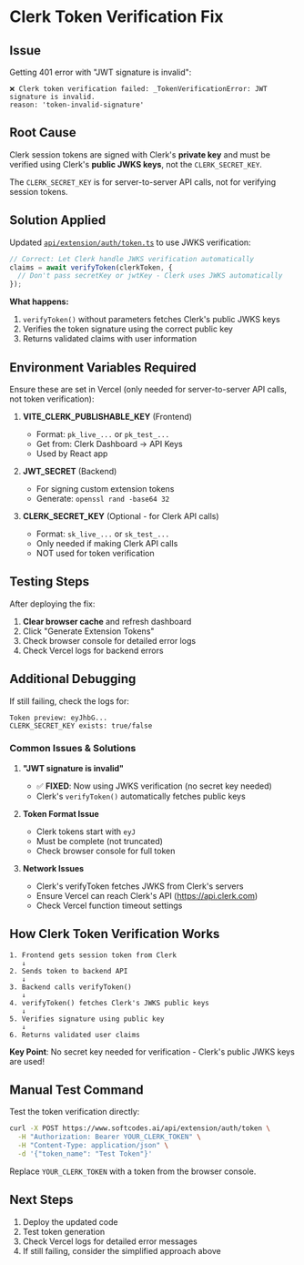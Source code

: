 # Clerk Token Verification Fix

## Issue

Getting 401 error with "JWT signature is invalid":
```
❌ Clerk token verification failed: _TokenVerificationError: JWT signature is invalid.
reason: 'token-invalid-signature'
```

## Root Cause

Clerk session tokens are signed with Clerk's **private key** and must be verified using Clerk's **public JWKS keys**, not the `CLERK_SECRET_KEY`.

The `CLERK_SECRET_KEY` is for server-to-server API calls, not for verifying session tokens.

## Solution Applied

Updated [`api/extension/auth/token.ts`](api/extension/auth/token.ts) to use JWKS verification:

```typescript
// Correct: Let Clerk handle JWKS verification automatically
claims = await verifyToken(clerkToken, {
  // Don't pass secretKey or jwtKey - Clerk uses JWKS automatically
});
```

**What happens:**
1. `verifyToken()` without parameters fetches Clerk's public JWKS keys
2. Verifies the token signature using the correct public key
3. Returns validated claims with user information

## Environment Variables Required

Ensure these are set in Vercel (only needed for server-to-server API calls, not token verification):

1. **VITE_CLERK_PUBLISHABLE_KEY** (Frontend)
   - Format: `pk_live_...` or `pk_test_...`
   - Get from: Clerk Dashboard → API Keys
   - Used by React app

2. **JWT_SECRET** (Backend)
   - For signing custom extension tokens
   - Generate: `openssl rand -base64 32`

3. **CLERK_SECRET_KEY** (Optional - for Clerk API calls)
   - Format: `sk_live_...` or `sk_test_...`
   - Only needed if making Clerk API calls
   - NOT used for token verification

## Testing Steps

After deploying the fix:

1. **Clear browser cache** and refresh dashboard
2. Click "Generate Extension Tokens"
3. Check browser console for detailed error logs
4. Check Vercel logs for backend errors

## Additional Debugging

If still failing, check the logs for:

```
Token preview: eyJhbG...
CLERK_SECRET_KEY exists: true/false
```

### Common Issues & Solutions

1. **"JWT signature is invalid"**
   - ✅ **FIXED**: Now using JWKS verification (no secret key needed)
   - Clerk's `verifyToken()` automatically fetches public keys

2. **Token Format Issue**
   - Clerk tokens start with `eyJ`
   - Must be complete (not truncated)
   - Check browser console for full token

3. **Network Issues**
   - Clerk's verifyToken fetches JWKS from Clerk's servers
   - Ensure Vercel can reach Clerk's API (https://api.clerk.com)
   - Check Vercel function timeout settings

## How Clerk Token Verification Works

```
1. Frontend gets session token from Clerk
   ↓
2. Sends token to backend API
   ↓
3. Backend calls verifyToken()
   ↓
4. verifyToken() fetches Clerk's JWKS public keys
   ↓
5. Verifies signature using public key
   ↓
6. Returns validated user claims
```

**Key Point**: No secret key needed for verification - Clerk's public JWKS keys are used!

## Manual Test Command

Test the token verification directly:

```bash
curl -X POST https://www.softcodes.ai/api/extension/auth/token \
  -H "Authorization: Bearer YOUR_CLERK_TOKEN" \
  -H "Content-Type: application/json" \
  -d '{"token_name": "Test Token"}'
```

Replace `YOUR_CLERK_TOKEN` with a token from the browser console.

## Next Steps

1. Deploy the updated code
2. Test token generation
3. Check Vercel logs for detailed error messages
4. If still failing, consider the simplified approach above